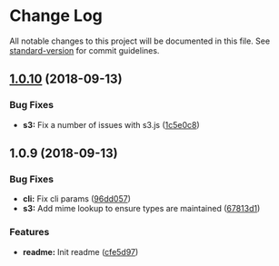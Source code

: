 # Change Log

All notable changes to this project will be documented in this file. See [standard-version](https://github.com/conventional-changelog/standard-version) for commit guidelines.

<a name="1.0.10"></a>
## [1.0.10](https://github.com/ReidWeb/aws-cloudfront-s3-deploy/compare/v1.0.9...v1.0.10) (2018-09-13)


### Bug Fixes

* **s3:** Fix a number of issues with s3.js ([1c5e0c8](https://github.com/ReidWeb/aws-cloudfront-s3-deploy/commit/1c5e0c8))



<a name="1.0.9"></a>
## 1.0.9 (2018-09-13)


### Bug Fixes

* **cli:** Fix cli params ([96dd057](https://github.com/ReidWeb/aws-cloudfront-s3-deploy/commit/96dd057))
* **s3:** Add mime lookup to ensure types are maintained ([67813d1](https://github.com/ReidWeb/aws-cloudfront-s3-deploy/commit/67813d1))


### Features

* **readme:** Init readme ([cfe5d97](https://github.com/ReidWeb/aws-cloudfront-s3-deploy/commit/cfe5d97))
